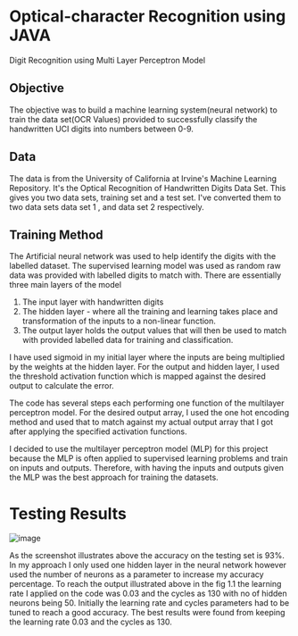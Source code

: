 # Optical-character Recognition using JAVA

Digit Recognition using Multi Layer Perceptron Model

## Objective
The objective was to build a machine learning system(neural network) to train the data set(OCR Values) provided to successfully classify the handwritten UCI digits into numbers between 0-9.

## Data
The data is from the University of California at Irvine's Machine Learning Repository. It's the Optical Recognition of Handwritten Digits Data Set. This gives you two data sets, training set and a test set. I've converted them to two data sets data set 1 , and data set 2 respectively.

## Training Method
The Artificial neural network was used to help identify the digits with the labelled dataset. The supervised learning model was used as random raw data was provided with labelled digits to match with. There are essentially three main layers of the model

1. The input layer with handwritten digits
2. The hidden layer - where all the training and learning takes place and transformation of the inputs to a non-linear function. 
3. The output layer holds the output values that will then be used to match with provided labelled data for training and classification. 

I have used sigmoid in my initial layer where the inputs are being multiplied by the weights at the hidden layer. For the output and hidden layer, I used the threshold activation function which is mapped against the desired output to calculate the error. 

The code has several steps each performing one function of the multilayer perceptron model. For the desired output array, I used the one hot encoding method and used that to match against my actual output array that I got after applying the specified activation functions.

I decided to use the multilayer perceptron model (MLP) for this project because the MLP is often applied to supervised learning problems and train on inputs and outputs. Therefore, with having the inputs and outputs given the MLP was the best approach for training the datasets.


# Testing Results
![image](https://user-images.githubusercontent.com/42086991/125522550-57dd6bfa-0196-4d5f-a3e2-22c640e4eb9c.png)

As the screenshot illustrates above the accuracy on the testing set is 93%. In my approach I only used one hidden layer in the neural network however used the number of neurons as a parameter to increase my accuracy percentage.
To reach the output illustrated above in the fig 1.1 the learning rate I applied on the code was 0.03 and the cycles as 130 with no of hidden neurons being 50. Initially the learning rate and cycles parameters had to be tuned to reach a good accuracy. The best results were found from keeping the learning rate 0.03 and the cycles as 130.
